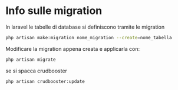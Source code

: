 # Info sulle migration

In laravel le tabelle di database si definiscono tramite le migration

```bash
php artisan make:migration nome_migration --create=nome_tabella
```

Modificare la migration appena creata e applicarla con:

```bash
php artisan migrate
```

se si spacca crudbooster

```bash
php artisan crudbooster:update
```